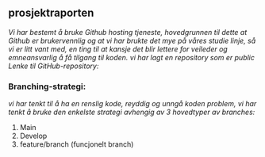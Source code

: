 ## **prosjektraporten** 

*Vi har bestemt å bruke Github hosting tjeneste, hovedgrunnen til dette at Github er brukervennlig og at vi har brukte det mye på våres studie linje, så vi er litt vant med, en ting til at kansje det blir lettere for veileder og emneansvarlig å få tilgang til koden.
vi har lagt en repository som er public 
Lenke til GitHub-repository:*

### **Branching-strategi:**
*vi har tenkt til å ha en renslig kode, reyddig og unngå koden problem, vi har tenkt å bruke den enkelste strategi avhengig av 3 hovedtyper av branches:*
1. Main
2. Develop
3.  feature/branch (funcjonelt branch)

